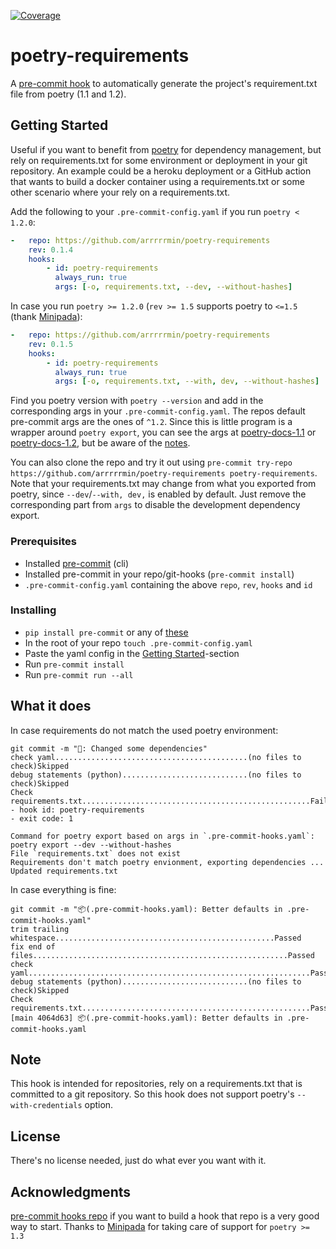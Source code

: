 [![Coverage](https://github.com/arrrrrmin/poetry-requirements/actions/workflows/coverage.yaml/badge.svg)](https://github.com/arrrrrmin/poetry-requirements/actions/workflows/coverage.yaml)

# poetry-requirements

A [pre-commit hook](https://pre-commit.com) to automatically generate the project's
requirement.txt file from poetry (1.1 and 1.2).

## Getting Started

Useful if you want to benefit from [poetry](https://python-poetry.org/docs/) for
dependency management, but rely on requirements.txt for some environment or
deployment in your git repository. An example could be a heroku deployment or
a GitHub action that wants to build a docker container using a requirements.txt or
some other scenario where your rely on a requirements.txt.

Add the following to your `.pre-commit-config.yaml` if you run `poetry < 1.2.0`:
```yaml
-   repo: https://github.com/arrrrrmin/poetry-requirements
    rev: 0.1.4
    hooks:
        - id: poetry-requirements
          always_run: true
          args: [-o, requirements.txt, --dev, --without-hashes]
```
In case you run `poetry >= 1.2.0` (`rev >= 1.5` supports poetry to `<=1.5` (thank [Minipada](https://github.com/Minipada)):
```yaml
-   repo: https://github.com/arrrrrmin/poetry-requirements
    rev: 0.1.5
    hooks:
        - id: poetry-requirements
          always_run: true
          args: [-o, requirements.txt, --with, dev, --without-hashes]
```
Find you poetry version with `poetry --version` and add in the corresponding args in your `.pre-commit-config.yaml`.
The repos default pre-commit args are the ones of `^1.2`.
Since this is little program is a wrapper around `poetry export`, you can see the args at
[poetry-docs-1.1](https://python-poetry.org/docs/1.1/cli/#export) or
[poetry-docs-1.2](https://python-poetry.org/docs/cli/#export), but be aware of the [notes](#Note).

You can also clone the repo and try it out using
`pre-commit try-repo https://github.com/arrrrrmin/poetry-requirements poetry-requirements`.
Note that your requirements.txt may change from what you exported from poetry,
since `--dev`/`--with, dev,` is enabled by default. Just remove the corresponding part from `args`
to disable the development dependency export.

### Prerequisites

* Installed [pre-commit](https://pre-commit.com) (cli)
* Installed pre-commit in your repo/git-hooks (`pre-commit install`)
* `.pre-commit-config.yaml` containing the above `repo`, `rev`, `hooks` and `id`

### Installing

* `pip install pre-commit` or any of [these](https://pre-commit.com/#installation)
* In the root of your repo `touch .pre-commit-config.yaml`
* Paste the yaml config in the [Getting Started](#getting-started)-section
* Run `pre-commit install`
* Run `pre-commit run --all`

## What it does

In case requirements do not match the used poetry environment:
````
git commit -m "🔧: Changed some dependencies"
check yaml...........................................(no files to check)Skipped
debug statements (python)............................(no files to check)Skipped
Check requirements.txt...................................................Failed
- hook id: poetry-requirements
- exit code: 1

Command for poetry export based on args in `.pre-commit-hooks.yaml`: poetry export --dev --without-hashes
File `requirements.txt` does not exist
Requirements don't match poetry envionment, exporting dependencies ...
Updated requirements.txt
````

In case everything is fine:
````
git commit -m "📦(.pre-commit-hooks.yaml): Better defaults in .pre-commit-hooks.yaml"
trim trailing whitespace.................................................Passed
fix end of files.........................................................Passed
check yaml...............................................................Passed
debug statements (python)............................(no files to check)Skipped
Check requirements.txt...................................................Passed
[main 4064d63] 📦(.pre-commit-hooks.yaml): Better defaults in .pre-commit-hooks.yaml
````

## Note

This hook is intended for repositories, rely on a requirements.txt that is committed
to a git repository. So this hook does not support poetry's `--with-credentials` option.

## License

There's no license needed, just do what ever you want with it.

## Acknowledgments

[pre-commit hooks repo](https://github.com/pre-commit/pre-commit-hooks) if you
want to build a hook that repo is a very good way to start.
Thanks to [Minipada](https://github.com/Minipada) for taking care of support for `poetry >= 1.3`
